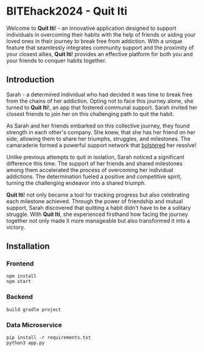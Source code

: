 # BITEhack2024 - Quit Iti
Welcome to **Quit Iti**! - an innovative application designed to support individuals in overcoming their habits with the help of friends or aiding your loved ones in their journey to break free from addiction. With a unique feature that seamlessly integrates community support and the proximity of your closest allies, **Quit Iti**! provides an effective platform for both you and your friends to conquer habits together.

## Introduction
Sarah - a determined individual who had decided it was time to break free from the chains of her addiction. Opting not to face this journey alone, she turned to **Quit Iti**!, an app that fostered communal support. Sarah invited her closest friends to join her on this challenging path to quit the habit.

As Sarah and her friends embarked on this collective journey, they found strength in each other's company. She knew, that she has her friend on her side, allowing them to share her triumphs, struggles, and milestones. The camaraderie formed a powerful support network that [bolstered](https://www.ncbi.nlm.nih.gov/pmc/articles/PMC3917180/pdf/IJNMR-19-19.pdf) her resolve!

Unlike previous attempts to quit in isolation, Sarah noticed a significant difference this time. The support of her friends and shared milestones among them accelerated the process of overcoming her individual addictions. The determination fueled a positive and competitive spirit, turning the challenging endeavor into a shared triumph.

**Quit Iti**! not only became a tool for tracking progress but also celebrating each milestone achieved. Through the power of friendship and mutual support, Sarah discovered that quitting a habit didn't have to be a solitary struggle. With **Quit Iti**, she experienced firsthand how facing the journey together not only made it more manageable but also transformed it into a victory.

## Installation
### Frontend
```console
npm install
npm start
```

### Backend
```console
build gradle project
```

### Data Microservice
```console
pip install -r requirements.txt
python3 app.py
```
